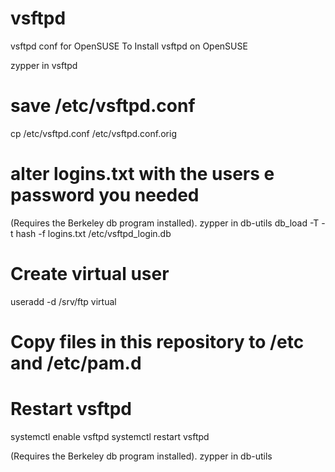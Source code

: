 # vsftpd
vsftpd conf for OpenSUSE
To Install vsftpd on OpenSUSE

zypper in vsftpd

# save /etc/vsftpd.conf
cp /etc/vsftpd.conf /etc/vsftpd.conf.orig

# alter logins.txt with the users e password you needed
(Requires the Berkeley db program installed).
zypper in db-utils
db_load -T -t hash -f logins.txt /etc/vsftpd_login.db

# Create virtual user
useradd -d /srv/ftp virtual

# Copy files in this repository to /etc and /etc/pam.d
# Restart vsftpd
systemctl enable vsftpd
systemctl restart vsftpd


(Requires the Berkeley db program installed).
zypper in db-utils
